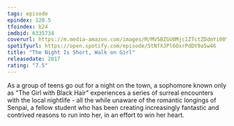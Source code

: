```yaml
---
tags: episode
epindex: 120.5
tfoindex: b24
imdbid: 6335734
coverurl: https://m.media-amazon.com/images/M/MV5BZGU0Mjc1ZTctZDdmYi00YzU0LWI4MjctMDM3Y2VjMzkzYmNiXkEyXkFqcGdeQXVyMjM4NTM5NDY@._V1_SY300_CR1,0,202,300_.jpg
spotifyurl: https://open.spotify.com/episode/5tNfXJPl6OxrPdDY9a5w46
title: "The Night Is Short, Walk on Girl"
releasedate: 2017
rating: "7.5"
---
```


As a group of teens go out for a night on the town, a sophomore known only as "The Girl with Black Hair" experiences a series of surreal encounters with the local nightlife - all the while unaware of the romantic longings of Senpai, a fellow student who has been creating increasingly fantastic and contrived reasons to run into her, in an effort to win her heart.